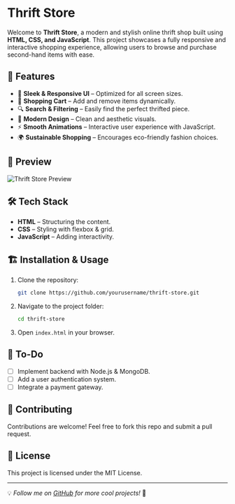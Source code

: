 # Thrift Store

Welcome to **Thrift Store**, a modern and stylish online thrift shop built using **HTML, CSS, and JavaScript**. This project showcases a fully responsive and interactive shopping experience, allowing users to browse and purchase second-hand items with ease.

## 🚀 Features

- 🌟 **Sleek & Responsive UI** – Optimized for all screen sizes.
- 🛒 **Shopping Cart** – Add and remove items dynamically.
- 🔍 **Search & Filtering** – Easily find the perfect thrifted piece.
- 🎨 **Modern Design** – Clean and aesthetic visuals.
- ⚡ **Smooth Animations** – Interactive user experience with JavaScript.
- 🌍 **Sustainable Shopping** – Encourages eco-friendly fashion choices.

## 📸 Preview

![Thrift Store Preview](link-to-screenshot.png)

## 🛠️ Tech Stack

- **HTML** – Structuring the content.
- **CSS** – Styling with flexbox & grid.
- **JavaScript** – Adding interactivity.

## 🏗️ Installation & Usage

1. Clone the repository:
   ```sh
   git clone https://github.com/yourusername/thrift-store.git
   ```
2. Navigate to the project folder:
   ```sh
   cd thrift-store
   ```
3. Open `index.html` in your browser.

## 📌 To-Do

- [ ] Implement backend with Node.js & MongoDB.
- [ ] Add a user authentication system.
- [ ] Integrate a payment gateway.

## 🤝 Contributing

Contributions are welcome! Feel free to fork this repo and submit a pull request.

## 📜 License

This project is licensed under the MIT License.

---

💡 _Follow me on [GitHub](https://github.com/yourusername) for more cool projects!_ 🚀

